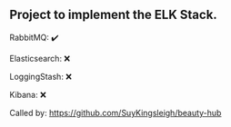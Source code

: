 ## Project to implement the ELK Stack. 

RabbitMQ: ✔️

Elasticsearch: ❌

LoggingStash: ❌

Kibana: ❌


Called by: https://github.com/SuyKingsleigh/beauty-hub
